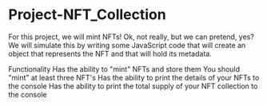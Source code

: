 # Project-NFT_Collection
For this project, we will mint NFTs! Ok, not really, but we can pretend, yes? We will simulate this by writing some JavaScript code that will create an object that represents the NFT and that will hold its metadata.

Functionality
Has the ability to "mint" NFTs and store them
You should "mint" at least three NFT's
Has the ability to print the details of your NFTs to the console
Has the ability to print the total supply of your NFT collection to the console

